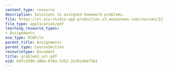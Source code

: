 ```yaml
---
content_type: resource
description: Solutions to assigned homework problems.
file: https://ol-ocw-studio-app-production.s3.amazonaws.com/courses/22-314j-structural-mechanics-in-nuclear-power-technology-fall-2006/b97cd38ba06a078a53522e10149ef3b1_problem3_sol.pdf
file_type: application/pdf
learning_resource_types:
- Assignments
ocw_type: OCWFile
parent_title: Assignments
parent_type: CourseSection
resourcetype: Document
title: problem3_sol.pdf
uid: b97cd38b-a06a-078a-5352-2e10149ef3b1
---
```

